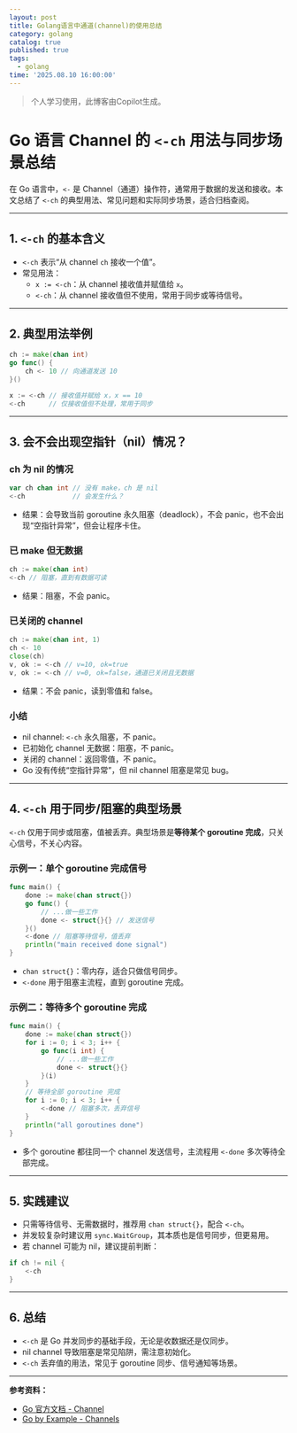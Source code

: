```yaml
---
layout: post
title: Golang语言中通道(channel)的使用总结
category: golang
catalog: true
published: true
tags:
  - golang
time: '2025.08.10 16:00:00'
---
```

> 个人学习使用，此博客由Copilot生成。

# Go 语言 Channel 的 `<-ch` 用法与同步场景总结

在 Go 语言中，`<-` 是 Channel（通道）操作符，通常用于数据的发送和接收。本文总结了 `<-ch` 的典型用法、常见问题和实际同步场景，适合归档查阅。

---

## 1. `<-ch` 的基本含义

- `<-ch` 表示“从 channel `ch` 接收一个值”。
- 常见用法：
    - `x := <-ch`：从 channel 接收值并赋值给 `x`。
    - `<-ch`：从 channel 接收值但不使用，常用于同步或等待信号。

---

## 2. 典型用法举例

```go
ch := make(chan int)
go func() {
    ch <- 10 // 向通道发送 10
}()

x := <-ch // 接收值并赋给 x，x == 10
<-ch      // 仅接收值但不处理，常用于同步
```

---

## 3. 会不会出现空指针（nil）情况？

### ch 为 nil 的情况

```go
var ch chan int // 没有 make，ch 是 nil
<-ch            // 会发生什么？
```

- 结果：会导致当前 goroutine 永久阻塞（deadlock），不会 panic，也不会出现“空指针异常”，但会让程序卡住。

### 已 make 但无数据

```go
ch := make(chan int)
<-ch // 阻塞，直到有数据可读
```
- 结果：阻塞，不会 panic。

### 已关闭的 channel

```go
ch := make(chan int, 1)
ch <- 10
close(ch)
v, ok := <-ch // v=10, ok=true
v, ok := <-ch // v=0, ok=false，通道已关闭且无数据
```
- 结果：不会 panic，读到零值和 false。

### 小结

- nil channel: `<-ch` 永久阻塞，不 panic。
- 已初始化 channel 无数据：阻塞，不 panic。
- 关闭的 channel：返回零值，不 panic。
- Go 没有传统“空指针异常”，但 nil channel 阻塞是常见 bug。

---

## 4. `<-ch` 用于同步/阻塞的典型场景

`<-ch` 仅用于同步或阻塞，值被丢弃。典型场景是**等待某个 goroutine 完成**，只关心信号，不关心内容。

### 示例一：单个 goroutine 完成信号

```go
func main() {
    done := make(chan struct{})
    go func() {
        // ...做一些工作
        done <- struct{}{} // 发送信号
    }()
    <-done // 阻塞等待信号，值丢弃
    println("main received done signal")
}
```

- `chan struct{}`：零内存，适合只做信号同步。
- `<-done` 用于阻塞主流程，直到 goroutine 完成。

### 示例二：等待多个 goroutine 完成

```go
func main() {
    done := make(chan struct{})
    for i := 0; i < 3; i++ {
        go func(i int) {
            // ...做一些工作
            done <- struct{}{}
        }(i)
    }
    // 等待全部 goroutine 完成
    for i := 0; i < 3; i++ {
        <-done // 阻塞多次，丢弃信号
    }
    println("all goroutines done")
}
```

- 多个 goroutine 都往同一个 channel 发送信号，主流程用 `<-done` 多次等待全部完成。

---

## 5. 实践建议

- 只需等待信号、无需数据时，推荐用 `chan struct{}`，配合 `<-ch`。
- 并发较复杂时建议用 `sync.WaitGroup`，其本质也是信号同步，但更易用。
- 若 channel 可能为 nil，建议提前判断：

```go
if ch != nil {
    <-ch
}
```

---

## 6. 总结

- `<-ch` 是 Go 并发同步的基础手段，无论是收数据还是仅同步。
- nil channel 导致阻塞是常见陷阱，需注意初始化。
- `<-ch` 丢弃值的用法，常见于 goroutine 同步、信号通知等场景。

---

**参考资料：**
- [Go 官方文档 - Channel](https://golang.org/doc/effective_go#channels)
- [Go by Example - Channels](https://gobyexample.com/channels)

